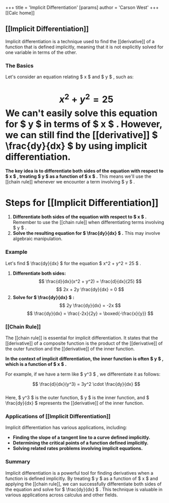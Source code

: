 +++
 title = 'Implicit Differentiation'
[params]
	author = 'Carson West'
+++
[[Calc home]]
## [[Implicit Differentiation]] 
Implicit differentiation is a technique used to find the [[derivative]] of a function that is defined implicitly, meaning that it is not explicitly solved for one variable in terms of the other. 

### The Basics

Let's consider an equation relating  $ x $  and  $ y $ , such as:
#  $$ x^2 + y^2 = 25 $$  We can't easily solve this equation for  $ y $  in terms of  $ x $ . However, we can still find the [[derivative]]  $ \frac{dy}{dx} $  by using implicit differentiation.

**The key idea is to differentiate both sides of the equation with respect to  $ x $ , treating  $ y $  as a function of  $ x $ .** This means we'll use the [[chain rule]] whenever we encounter a term involving  $ y $ .

# Steps for [[Implicit Differentiation]] 
1. **Differentiate both sides of the equation with respect to  $ x $ .** Remember to use the [[chain rule]] when differentiating terms involving  $ y $ . 
2. **Solve the resulting equation for  $ \frac{dy}{dx} $ .** This may involve algebraic manipulation.

### Example

Let's find  $ \frac{dy}{dx} $  for the equation  $ x^2 + y^2 = 25 $ .

1. **Differentiate both sides:**
    $$ \frac{d}{dx}(x^2 + y^2) = \frac{d}{dx}(25) $$      $$ 2x + 2y \frac{dy}{dx} = 0 $$  
2. **Solve for  $ \frac{dy}{dx} $ :**
    $$ 2y \frac{dy}{dx} = -2x $$      $$ \frac{dy}{dx} = \frac{-2x}{2y} = \boxed{-\frac{x}{y}} $$  
### [[Chain Rule]]

The [[chain rule]] is essential for implicit differentiation. It states that the [[derivative]] of a composite function is the product of the [[derivative]] of the outer function and the [[derivative]] of the inner function.

**In the context of implicit differentiation, the inner function is often  $ y $ , which is a function of  $ x $ .** 

For example, if we have a term like  $ y^3 $ , we differentiate it as follows:

 $$ \frac{d}{dx}(y^3) = 3y^2 \cdot \frac{dy}{dx} $$  
Here,  $ y^3 $  is the outer function,  $ y $  is the inner function, and  $ \frac{dy}{dx} $  represents the [[derivative]] of the inner function.
### Applications of [[Implicit Differentiation]] 
Implicit differentiation has various applications, including:

* **Finding the slope of a tangent line to a curve defined implicitly.**
* **Determining the critical points of a function defined implicitly.**
* **Solving related rates problems involving implicit equations.**

### Summary

Implicit differentiation is a powerful tool for finding derivatives when a function is defined implicitly. By treating  $ y $  as a function of  $ x $  and applying the [[chain rule]], we can successfully differentiate both sides of the equation and solve for  $ \frac{dy}{dx} $ . This technique is valuable in various applications across calculus and other fields. 
